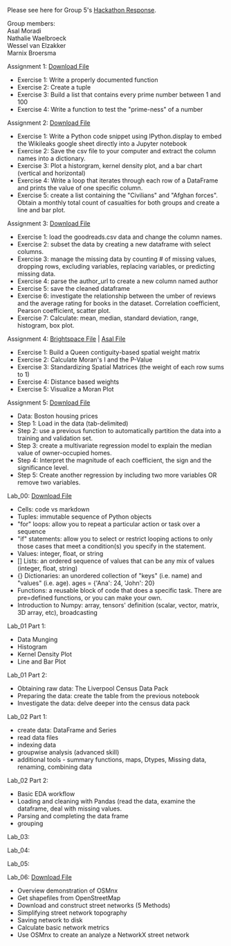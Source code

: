 Please see here for Group 5's <a href="FILE NAME">Hackathon Response</a>. 

Group members: <br>
  Asal Moradi <br>
  Nathalie Waelbroeck <br>
  Wessel van Elzakker <br>
  Marnix Broersma <br>

Assignment 1: <a href="Homework-00_FINAL.ipynb">Download File</a>
- Exercise 1: Write a properly documented function
- Exercise 2: Create a tuple
- Exercise 3: Build a list that contains every prime number between 1 and 100
- Exercise 4: Write a function to test the "prime-ness" of a number

Assignment 2: <a href="Assignment2.ipynb">Download File</a>
- Exercise 1: Write a Python code snippet using IPython.display to embed the Wikileaks google sheet directly into a Jupyter notebook
- Exercise 2: Save the csv file to your computer and extract the column names into a dictionary.
- Exercise 3: Plot a historgram, kernel density plot, and a bar chart (vertical and horizontal)
- Exercise 4: Write a loop that iterates through each row of a DataFrame and prints the value of one specific column.
- Exercise 5: create a list containing the "Civilians" and "Afghan forces". Obtain a monthly total count of casualties for both groups and create a line and bar plot. 

Assignment 3: <a href="Assignment 3_NW.ipynb">Download File</a>
- Exercise 1: load the goodreads.csv data and change the column names.
- Exercise 2: subset the data by creating a new dataframe with select columns.
- Exercise 3: manage the missing data by counting # of missing values, dropping rows, excluding variables, replacing variables, or predicting missing data.
- Exercise 4: parse the author_url to create a new column named author
- Exercise 5: save the cleaned dataframe
- Exercise 6: investigate the relationship between the umber of reviews and the average rating for books in the dataset. Correlation coefficient, Pearson coefficient, scatter plot. 
- Exercise 7: Calculate: mean, median, standard deviation, range, histogram, box plot. 

Assignment 4: <a href="hw-04_Group5 Final.ipynb">Brightspace File</a> | <a href="Group5-hw-04.ipynb">Asal File</a>
- Exercise 1: Build a Queen contiguity-based spatial weight matrix
- Exercise 2: Calculate Moran's I and the P-Value
- Exercise 3: Standardizing Spatial Matrices (the weight of each row sums to 1)
- Exercise 4: Distance based weights
- Exercise 5: Visualize a Moran Plot

Assignment 5: <a href="Assingment 5.ipynb">Download File</a>
- Data: Boston housing prices
- Step 1: Load in the data (tab-delimited)
- Step 2: use a previous function to automatically partition the data into a training and validation set.
- Step 3: create a multivariate regression model to explain the median value of owner-occupied homes.
- Step 4: Interpret the magnitude of each coefficient, the sign and the significance level.
- Step 5: Create another regression by including two more variables OR remove two variables. 

Lab_00: <a href="lab-00.ipynb">Download File</a>
- Cells: code vs markdown
- Tuples: immutable sequence of Python objects
- "for" loops: allow you to repeat a particular action or task over a sequence
- "if" statements: allow you to select or restrict looping actions to only those cases that meet a condition(s) you specify in the statement.
- Values: integer, float, or string
- [] Lists: an ordered sequence of values that can be any mix of values (integer, float, string)
- {} Dictionaries: an unordered collection of "keys" (i.e. name) and "values" (i.e. age). ages = {'Ana': 24, 'John': 20}
- Functions: a reusable block of code that does a specific task. There are pre=defined functions, or you can make your own.
- Introduction to Numpy: array, tensors' definition (scalar, vector, matrix, 3D array, etc), broadcasting 

Lab_01 Part 1: 
- Data Munging
- Histogram
- Kernel Density Plot
- Line and Bar Plot

Lab_01 Part 2:
- Obtaining raw data: The Liverpool Census Data Pack
- Preparing the data: create the table from the previous notebook
- Investigate the data: delve deeper into the census data pack

Lab_02 Part 1: 
- create data: DataFrame and Series
- read data files
- indexing data
- groupwise analysis (advanced skill)
- additional tools - summary functions, maps, Dtypes, Missing data, renaming, combining data

Lab_02 Part 2: 
- Basic EDA workflow
- Loading and cleaning with Pandas (read the data, examine the dataframe, deal with missing values.
- Parsing and completing the data frame
- grouping

Lab_03: 

Lab_04: 

Lab_05: 

Lab_06: <a href="lab-06-Networks.ipynb">Download File</a>
- Overview demonstration of OSMnx
- Get shapefiles from OpenStreetMap
- Download and construct street networks (5 Methods)
- Simplifying street network topography
- Saving network to disk
- Calculate basic network metrics
- Use OSMnx to create an analyze a NetworkX street network
